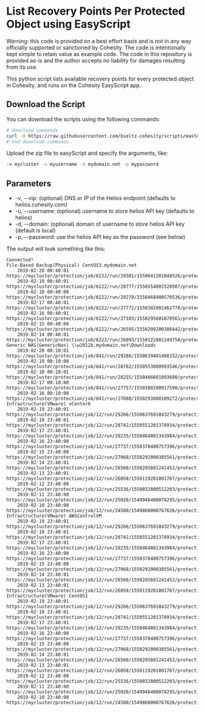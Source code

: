 # List Recovery Points Per Protected Object using EasyScript

Warning: this code is provided on a best effort basis and is not in any way officially supported or sanctioned by Cohesity. The code is intentionally kept simple to retain value as example code. The code in this repository is provided as-is and the author accepts no liability for damages resulting from its use.

This python script lists available recovery points for every protected object in Cohesity, and runs on the Cohesity EasyScript app.

## Download the Script

You can download the scripts using the following commands:

```bash
# download commands
curl -O https://raw.githubusercontent.com/bseltz-cohesity/scripts/master/easyScript/recoveryPoints/recoveryPointsES.zip
# end download commands
```

Upload the zip file to easyScript and specify the arguments, like:

```bash
-v mycluster -u myusername -d mydomain.net -p mypassword
```

## Parameters

* -v, --vip: (optional) DNS or IP of the Helios endpoint (defaults to helios.cohesity.com)
* -u, --username: (optional) username to store helios API key (defaults to helios)
* -d, --domain: (optional) domain of username to store helios API key (default is local)
* -p, --password: use the helios API key as the password (see below)

The output will look something like this:

```text
Connected!
File-Based Backup(Physical) CentOS3.mydomain.net
	2019-02-20 00:40:01	https://mycluster/protection/job/6222/run/29301/1550641201048526/protection
	2019-02-19 00:40:01	https://mycluster/protection/job/6222/run/28777/1550554801520507/protection
	2019-02-18 00:40:00	https://mycluster/protection/job/6222/run/28270/1550468400570536/protection
	2019-02-17 00:40:01	https://mycluster/protection/job/6222/run/27772/1550382001462778/protection
	2019-02-16 00:40:01	https://mycluster/protection/job/6222/run/27103/1550295601670561/protection
	2019-02-15 00:40:00	https://mycluster/protection/job/6222/run/26595/1550209200386442/protection
	2019-02-14 00:40:01	https://mycluster/protection/job/6222/run/26093/1550122801249750/protection
Generic NAS(GenericNas) \\w2012b.mydomain.net\Downloads
	2019-02-20 00:10:01	https://mycluster/protection/job/841/run/29286/1550639401468152/protection
	2019-02-19 00:10:00	https://mycluster/protection/job/841/run/28762/1550553000993546/protection
	2019-02-18 00:10:01	https://mycluster/protection/job/841/run/28255/1550466601093680/protection
	2019-02-17 00:10:00	https://mycluster/protection/job/841/run/27757/1550380200917590/protection
	2019-02-16 00:10:00	https://mycluster/protection/job/841/run/27088/1550293800109272/protection
Infrastructure(VMware) vCenter6
	2019-02-19 23:40:01	https://mycluster/protection/job/12/run/29266/1550637601843279/protection
	2019-02-18 23:40:01	https://mycluster/protection/job/12/run/28742/1550551201378934/protection
	2019-02-17 23:40:01	https://mycluster/protection/job/12/run/28235/1550464801343984/protection
	2019-02-16 23:40:00	https://mycluster/protection/job/12/run/27737/1550378400757396/protection
	2019-02-15 23:40:00	https://mycluster/protection/job/12/run/27068/1550292000305561/protection
	2019-02-14 23:40:01	https://mycluster/protection/job/12/run/26560/1550205601241452/protection
	2019-02-13 23:40:01	https://mycluster/protection/job/12/run/26058/1550119201801767/protection
	2019-02-12 23:40:00	https://mycluster/protection/job/12/run/25536/1550032800512203/protection
	2019-02-11 23:40:00	https://mycluster/protection/job/12/run/25020/1549946400078295/protection
	2019-02-10 23:40:00	https://mycluster/protection/job/12/run/24500/1549860000767626/protection
Infrastructure(VMware) AWSControlVM
	2019-02-19 23:40:01	https://mycluster/protection/job/12/run/29266/1550637601843279/protection
	2019-02-18 23:40:01	https://mycluster/protection/job/12/run/28742/1550551201378934/protection
	2019-02-17 23:40:01	https://mycluster/protection/job/12/run/28235/1550464801343984/protection
	2019-02-16 23:40:00	https://mycluster/protection/job/12/run/27737/1550378400757396/protection
	2019-02-15 23:40:00	https://mycluster/protection/job/12/run/27068/1550292000305561/protection
	2019-02-14 23:40:01	https://mycluster/protection/job/12/run/26560/1550205601241452/protection
	2019-02-13 23:40:01	https://mycluster/protection/job/12/run/26058/1550119201801767/protection
Infrastructure(VMware) CentOS1
	2019-02-19 23:40:01	https://mycluster/protection/job/12/run/29266/1550637601843279/protection
	2019-02-18 23:40:01	https://mycluster/protection/job/12/run/28742/1550551201378934/protection
	2019-02-17 23:40:01	https://mycluster/protection/job/12/run/28235/1550464801343984/protection
	2019-02-16 23:40:00	https://mycluster/protection/job/12/run/27737/1550378400757396/protection
	2019-02-15 23:40:00	https://mycluster/protection/job/12/run/27068/1550292000305561/protection
	2019-02-14 23:40:01	https://mycluster/protection/job/12/run/26560/1550205601241452/protection
	2019-02-13 23:40:01	https://mycluster/protection/job/12/run/26058/1550119201801767/protection
	2019-02-12 23:40:00	https://mycluster/protection/job/12/run/25536/1550032800512203/protection
	2019-02-11 23:40:00	https://mycluster/protection/job/12/run/25020/1549946400078295/protection
	2019-02-10 23:40:00	https://mycluster/protection/job/12/run/24500/1549860000767626/protection
```
